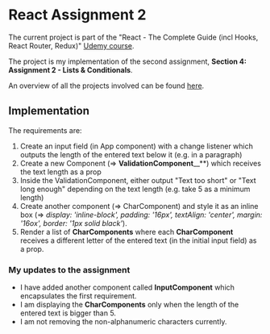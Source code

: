 # React Assignment 2

The current project is part of the "React - The Complete Guide (incl Hooks, React Router, Redux)" [Udemy course](https://www.udemy.com/course/react-the-complete-guide-incl-redux/).

The project is my implementation of the second assignment, **Section 4: Assignment 2 - Lists & Conditionals**.

An overview of all the projects involved can be found [here](https://github.com/mariamihai/udemy-react-overview).

## Implementation
The requirements are:
1. Create an input field (in App component) with a change listener which outputs the length of the entered text below it (e.g. in a paragraph)
2. Create a new Component (=> **ValidationComponent**__**) which receives the text length as a prop
3. Inside the ValidationComponent, either output "Text too short" or "Text long enough" depending on the text length (e.g. take 5 as a minimum length)
4. Create another component (=> CharComponent) and style it as an inline box (=> *display: 'inline-block', padding: '16px', textAlign: 'center', margin: '16ox', border: '1px solid black'*).
5. Render a list of **CharComponents** where each **CharComponent** receives a different letter of the entered text (in the initial input field) as a prop.

### My updates to the assignment
- I have added another component called **InputComponent** which encapsulates the first requirement.
- I am displaying the **CharComponents** only when the length of the entered text is bigger than 5.
- I am not removing the non-alphanumeric characters currently.